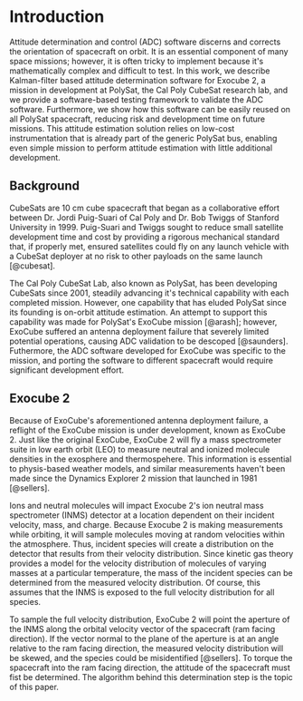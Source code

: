 
# Introduction

Attitude determination and control (ADC) software discerns and corrects the orientation of spacecraft on orbit. It is an essential component of many space missions; however, it is often tricky to implement because it's mathematically complex and difficult to test. In this work, we describe Kalman-filter based attitude determination software for Exocube 2, a mission in development at PolySat, the Cal Poly CubeSat research lab, and we provide a software-based testing framework to validate the ADC software. Furthermore, we show how this software can be easily reused on all PolySat spacecraft, reducing risk and development time on future missions. This attitude estimation solution relies on low-cost instrumentation that is already part of the generic PolySat bus, enabling even simple mission to perform attitude estimation with little additional development.

## Background

CubeSats are 10 cm cube spacecraft that began as a collaborative effort between Dr. Jordi Puig-Suari of Cal Poly and Dr. Bob Twiggs of Stanford University in 1999. Puig-Suari and Twiggs sought to reduce small satellite development time and cost by providing a rigorous mechanical standard that, if properly met, ensured satellites could fly on any launch vehicle with a CubeSat deployer at no risk to other payloads on the same launch [@cubesat].

The Cal Poly CubeSat Lab, also known as PolySat, has been developing CubeSats since 2001, steadily advancing it's technical capability with each completed mission. However, one capability that has eluded PolySat since its founding is on-orbit attitude estimation. An attempt to support this capability was made for PolySat's ExoCube mission [@arash]; however, ExoCube suffered an antenna deployment failure that severely limited potential operations, causing ADC validation to be descoped [@saunders]. Futhermore, the ADC software developed for ExoCube was specific to the mission, and porting the software to different spacecraft would require significant development effort.

## Exocube 2

Because of ExoCube's aforementioned antenna deployment failure, a reflight of the ExoCube mission is under development, known as ExoCube 2. Just like the original ExoCube, ExoCube 2 will fly a mass spectrometer suite in low earth orbit (LEO) to measure neutral and ionized molecule densities in the exosphere and thermospehere. This information is essential to physis-based weather models, and similar measurements haven't been made since the Dynamics Explorer 2 mission that launched in 1981 [@sellers].

Ions and neutral molecules will impact Exocube 2's ion neutral mass spectrometer (INMS) detector at a location dependent on their incident velocity, mass, and charge. Because Exocube 2 is making measurements while orbiting, it will sample molecules moving at random velocities within the atmosphere. Thus, incident species will create a distribution on the detector that results from their velocity distribution. Since kinetic gas theory provides a model for the velocity distribution of molecules of varying masses at a particular temperature, the mass of the incident species can be determined from the measured velocity distribution. Of course, this assumes that the INMS is exposed to the full velocity distribution for all species.

To sample the full velocity distribution, ExoCube 2 will point the aperture of the INMS along the orbital velocity vector of the spacecraft (ram facing direction). If the vector normal to the plane of the aperture is at an angle relative to the ram facing direction, the measured velocity distribution will be skewed, and the species could be misidentified [@sellers]. To torque the spacecraft into the ram facing direction, the attitude of the spacecraft must fist be determined. The algorithm behind this determination step is the topic of this paper.

